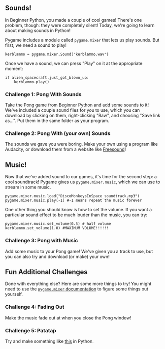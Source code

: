 ## Sounds!

In Beginner Python, you made a couple of cool games! There's one problem, though: they were completely silent! Today, we're going to learn about making sounds in Python!

Pygame includes a module called `pygame.mixer` that lets us play sounds. But first, we need a sound to play!

    kerblammo = pygame.mixer.Sound("kerblammo.wav")

Once we have a sound, we can press "Play" on it at the appropriate moment:

    if alien_spacecraft.just_got_blown_up:
        kerblammo.play()

### Challenge 1: Pong With Sounds

Take the Pong game from Beginner Python and add some sounds to it! We've included a couple sound files for you to use, which you can download by clicking on them, right-clicking "Raw", and choosing "Save link as...". Put them in the same folder as your program.

### Challenge 2: Pong With (your own) Sounds

The sounds we gave you were boring. Make your own using a program like Audacity, or download them from a website like [Freesound](https://www.freesound.org/)!

## Music!

Now that we've added sound to our games, it's time for the second step: a cool soundtrack! Pygame gives us `pygame.mixer.music`, which we can use to stream in some music.

    pygame.mixer.music.load("DiscoMonkeysInSpace_soundtrack.mp3")
    pygame.mixer.music.play(-1) #-1 means repeat the music forever

One other thing you should know is how to set the volume. If you want a particular sound effect to be much louder than the music, you can try:

    pygame.mixer.music.set_volume(0.5) # half volume
    kerblammo.set_volume(1.0) #MAXIMUM VOLUME!!!!!!

### Challenge 3: Pong with Music

Add some music to your Pong game! We've given you a track to use, but you can also try and download (or make) your own!

## Fun Additional Challenges

Done with everything else? Here are some more things to try! You might need to use the [`pygame.mixer` documentation](http://pygame.org/docs/ref/mixer.html#pygame.mixer.Sound) to figure some things out yourself.

### Challenge 4: Fading Out

Make the music fade out at when you close the Pong window!

### Challenge 5: Patatap

Try and make something like [this](http://www.patatap.com/) in Python.